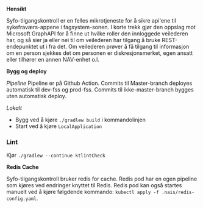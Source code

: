 **Hensikt**

Syfo-tilgangskontroll er en felles mikrotjeneste for å sikre api'ene til sykefraværs-appene i fagsystem-sonen.
I korte trekk gjør den oppslag mot Microsoft GraphAPI for å finne ut hvilke roller den innloggede veilederen har,
og så sier ja eller nei til om veilederen har tilgang å bruke REST-endepunktet ut i fra det. Om veilederen prøver å få
tilgang til informasjon om en person sjekkes det om personen er diskresjonsmerket, egen ansatt eller tilhører en annen NAV-enhet o.l.

**Bygg og deploy**

*Pipeline*
 Pipeline er på Github Action.
 Commits til Master-branch deployes automatisk til dev-fss og prod-fss.
 Commits til ikke-master-branch bygges uten automatisk deploy.

*Lokalt*

- Bygg ved å kjøre `./gradlew build` i kommandolinjen
- Start ved å kjøre `LocalApplication`

### Lint

Kjør `./gradlew --continue ktlintCheck`

**Redis Cache**

Syfo-tilgangskontroll bruker redis for cache.
Redis pod har en egen pipeline som kjøres ved endringer knyttet til Redis. Redis pod kan også startes manuelt ved å kjøre følgdende kommando: `kubectl apply -f .nais/redis-config.yaml`.
